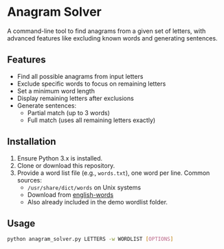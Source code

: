 # Anagram Solver

A command-line tool to find anagrams from a given set of letters, with advanced features like excluding known words and generating sentences.

## Features
- Find all possible anagrams from input letters
- Exclude specific words to focus on remaining letters
- Set a minimum word length
- Display remaining letters after exclusions
- Generate sentences:
  - Partial match (up to 3 words)
  - Full match (uses all remaining letters exactly)

## Installation
1. Ensure Python 3.x is installed.
2. Clone or download this repository.
3. Provide a word list file (e.g., `words.txt`), one word per line. Common sources:
   - `/usr/share/dict/words` on Unix systems
   - Download from [english-words](https://github.com/dwyl/english-words)
   - Also already included in the demo wordlist folder.

## Usage
```bash
python anagram_solver.py LETTERS -w WORDLIST [OPTIONS]
